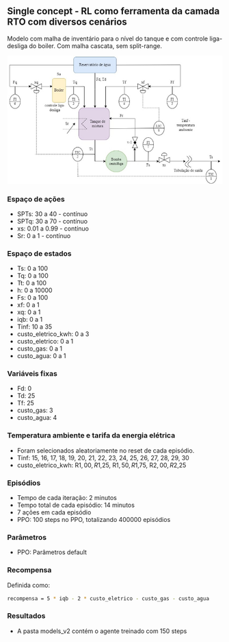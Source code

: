 ## Single concept - RL como ferramenta da camada RTO com diversos cenários

Modelo com malha de inventário para o nível do tanque e com controle liga-desliga do boiler. Com malha cascata, sem split-range.

![image](https://github.com/mpaulazamin/tcc-final-models/blob/single_concept_camada_rto_sem_split_range_multiple_scenarios/imagens/chuveiro_controle_t4a_sem_split.jpg)

### Espaço de ações

- SPTs: 30 a 40 - contínuo
- SPTq: 30 a 70 - contínuo
- xs: 0.01 a 0.99 - contínuo
- Sr: 0 a 1 - contínuo

### Espaço de estados

- Ts: 0 a 100
- Tq: 0 a 100
- Tt: 0 a 100
- h: 0 a 10000
- Fs: 0 a 100
- xf: 0 a 1
- xq: 0 a 1
- iqb: 0 a 1
- Tinf: 10 a 35
- custo_eletrico_kwh: 0 a 3
- custo_eletrico: 0 a 1 
- custo_gas: 0 a 1 
- custo_agua: 0 a 1

### Variáveis fixas

- Fd: 0
- Td: 25
- Tf: 25
- custo_gas: 3
- custo_agua: 4

### Temperatura ambiente e tarifa da energia elétrica

- Foram selecionados aleatoriamente no reset de cada episódio.
- Tinf: 15, 16, 17, 18, 19, 20, 21, 22, 23, 24, 25, 26, 27, 28, 29, 30
- custo_eletrico_kwh: R$1,00, R$1,25, R$1,50, R$1,75, R$2,00, R$2,25

### Episódios

- Tempo de cada iteração: 2 minutos
- Tempo total de cada episódio: 14 minutos
- 7 ações em cada episódio
- PPO: 100 steps no PPO, totalizando 400000 episódios

### Parâmetros

- PPO: Parâmetros default 

### Recompensa

Definida como:

```bash
recompensa = 5 * iqb - 2 * custo_eletrico - custo_gas - custo_agua
```

### Resultados

- A pasta models_v2 contém o agente treinado com 150 steps